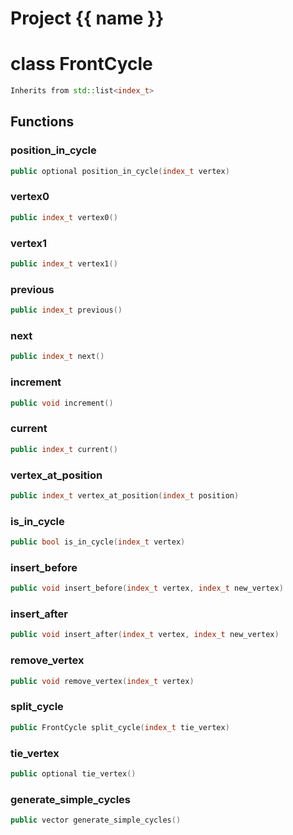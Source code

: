 <script setup>
import {useRoute} from 'vitepress'
const {path} = useRoute()
const tokens = path.split('/')
const words = tokens[2].split('-');
for (let i = 0; i < words.length; i++) {
    words[i] = words[i].charAt(0).toUpperCase() + words[i].slice(1);
    words[i] = words[i].replace('geode', 'Geode')
}
const name = words.join('-');
</script>
# Project {{ name }}

# class FrontCycle


```cpp
Inherits from std::list<index_t>
```



## Functions

### position_in_cycle

```cpp
public optional position_in_cycle(index_t vertex)
```


### vertex0

```cpp
public index_t vertex0()
```


### vertex1

```cpp
public index_t vertex1()
```


### previous

```cpp
public index_t previous()
```


### next

```cpp
public index_t next()
```


### increment

```cpp
public void increment()
```


### current

```cpp
public index_t current()
```


### vertex_at_position

```cpp
public index_t vertex_at_position(index_t position)
```


### is_in_cycle

```cpp
public bool is_in_cycle(index_t vertex)
```


### insert_before

```cpp
public void insert_before(index_t vertex, index_t new_vertex)
```


### insert_after

```cpp
public void insert_after(index_t vertex, index_t new_vertex)
```


### remove_vertex

```cpp
public void remove_vertex(index_t vertex)
```


### split_cycle

```cpp
public FrontCycle split_cycle(index_t tie_vertex)
```


### tie_vertex

```cpp
public optional tie_vertex()
```


### generate_simple_cycles

```cpp
public vector generate_simple_cycles()
```




